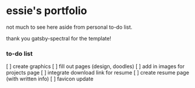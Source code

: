 # essie's portfolio

not much to see here aside from personal to-do list.

thank you gatsby-spectral for the template!

### to-do list

[ ] create graphics
[ ] fill out pages (design, doodles)
[ ] add in images for projects page
[ ] integrate download link for resume
[ ] create resume page (with written info)
[ ] favicon update
